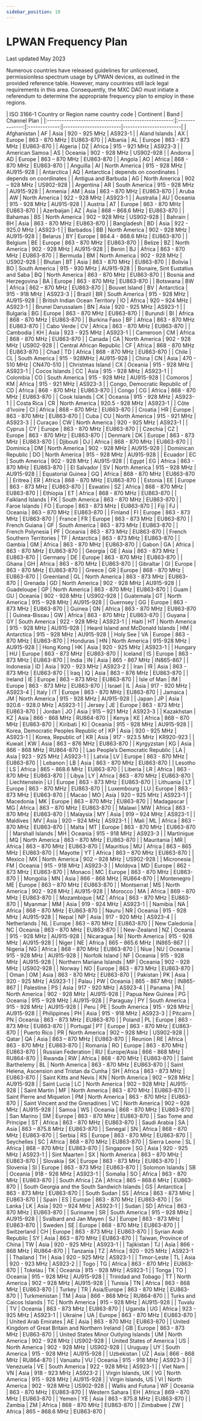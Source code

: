```yaml
---
sidebar_position: 10
---
```


# LPWAN Frequency Plan

Last updated May 2023

Numerous countries have released guidelines for unlicensed, permissionless spectrum usage by LPWAN devices, as outlined in the provided reference table. However, many countries still lack legal requirements in this area. Consequently, the MXC DAO must initiate a referendum to determine the appropriate frequency plan to employ in these regions.


|          ISO 3166-1 Country or Region name             country code  |   Continent   | Band                   | Channel Plan           |
|:----------------------------------------------------:|:--------------:|:-------------:|------------------------|------------------------|
|                     Afghanistan                      |      AF      |     Asia      | 920 - 925 MHz          | AS923-1                |
|                    Aland Islands                     |      AX      |    Europe     | 863 - 870 MHz          | EU863-870              |
|                       Albania                        |      AL      |    Europe     | 863 - 873 MHz          | EU863-870              |
|                       Algeria                        |      DZ      |    Africa     | 915 – 921 MHz          | AS923-3                |
|                    American Samoa                    |      AS      |    Oceania    | 902 - 928 MHz          | US902-928              |
|                       Andorra                        |      AD      |    Europe     | 863 – 870 MHz          | EU863-870              |
|                        Angola                        |      AO      |    Africa     | 868 - 870 MHz          | EU863-870              |
|                       Anguilla                       |      AI      | North America | 915 - 928 MHz          | AU915-928              |
|                      Antarctica                      |      AQ      |  Antarctica   | depends on coordinates | depends on coordinates |
|                 Antigua and Barbuda                  |      AG      | North America | 902 – 928 MHz          | US902-928              |
|                      Argentina                       |      AR      | South America | 915 - 928 MHz          | AU915-928              |
|                       Armenia                        |      AM      |     Asia      | 863 – 870 MHz          | EU863-870              |
|                        Aruba                         |      AW      | North America | 922 - 928 MHz          | AS923-1                |
|                      Australia                       |      AU      |    Oceania    | 915 - 928 MHz          | AU915-928              |
|                       Austria                        |      AT      |    Europe     | 863 - 870 MHz          | EU863-870              |
|                      Azerbaijan                      |      AZ      |     Asia      | 868 – 868.6 MHz        | EU863-870              |
|                       Bahamas                        |      BS      | North America | 902 – 928 MHz          | US902-928              |
|                       Bahrain                        |      BH      |     Asia      | 863 - 870 MHz          | EU863-870              |
|                      Bangladesh                      |      BD      |     Asia      | 922 - 925.0 MHz        | AS923-1                |
|                       Barbados                       |      BB      | North America | 902 - 928 MHz          | AU915-928              |
|                       Belarus                        |      BY      |    Europe     | 864.4 - 868.6 MHz      | EU863-870              |
|                       Belgium                        |      BE      |    Europe     | 863 - 870 MHz          | EU863-870              |
|                        Belize                        |      BZ      | North America | 902 - 928 MHz          | AU915-928              |
|                        Benin                         |      BJ      |    Africa     | 863 - 870 MHz          | EU863-870              |
|                       Bermuda                        |      BM      | North America | 902 - 928 MHz          | US902-928              |
|                        Bhutan                        |      BT      |     Asia      | 863 - 870 MHz          | EU863-870              |
|                       Bolivia                        |      BO      | South America | 915 - 930 MHz          | AU915-928              |
|         Bonaire, Sint Eustatius and    Saba          |      BQ      | North America | 863 - 870 MHz          | EU863-870              |
|                Bosnia and Herzegovina                |      BA      |    Europe     | 863 - 870 MHz          | EU863-870              |
|                       Botswana                       |      BW      |    Africa     | 862 – 870 MHz          | EU863-870              |
|                    Bouvet Island                     |      BV      |  Antarctica   | 915 - 918 MHz          | AS923-3                |
|                        Brazil                        |      BR      | South America | 915 - 928 MHz          | AU915-928              |
|           British Indian  Ocean Territory            |      IO      |    Africa     | 920 – 924 MHz          | AS923-1                |
|                  Brunei Darussalam                   |      BN      |     Asia      | 920 - 925 MHz          | AS923-1                |
|                       Bulgaria                       |      BG      |    Europe     | 863 - 870 MHz          | EU863-870              |
|                       Burundi                        |      BI      |    Africa     | 868 - 870 MHz          | EU863-870              |
|                     Burkina Faso                     |      BF      |    Africa     | 863 - 870 MHz          | EU863-870              |
|                      Cabo Verde                      |      CV      |    Africa     | 863 - 870 MHz          | EU863-870              |
|                       Cambodia                       |      KH      |     Asia      | 923 - 925 MHz          | AS923-1                |
|                       Cameroon                       |      CM      |    Africa     | 868 - 870 MHz          | EU863-870              |
|                        Canada                        |      CA      | North America | 902 - 928 MHz          | US902-928              |
|               Central African Republic               |      CF      |    Africa     | 868 - 870 MHz          | EU863-870              |
|                         Chad                         |      TD      |    Africa     | 868 - 870 MHz          | EU863-870              |
|                        Chile                         |      CL      | South America | 915 - 928MHz           | AU915-928              |
|                        China                         |      CN      |     Asia      | 470 - 510 MHz          | CN470-510              |
|                   Christmas Island                   |      CX      |    Oceania    | 915 - 928 MHz          | AS923-1                |
|                    Cocos Islands                     |      CC      |     Asia      | 915 - 928 MHz          | AS923-1                |
|                       Colombia                       |      CO      | South America | 915 - 928 MHz          | AU915-928              |
|                       Comoros                        |      KM      |    Africa     | 915 - 921 MHz          | AS923-3                |
|            Congo, Democratic Republic of             |      CD      |    Africa     | 868 - 870 MHz          | EU863-870              |
|                        Congo                         |      CG      |    Africa     | 868 - 870 MHz          | EU863-870              |
|                     Cook Islands                     |      CK      |    Oceania    | 915 - 928 MHz          | AS923-1                |
|                      Costa Rica                      |      CR      | North America | 920.5 - 928 MHz        | AS923-1                |
|                    Côte d’Ivoire                     |      CI      |    Africa     | 868 – 870 MHz          | EU863-870              |
|                       Croatia                        |      HR      |    Europe     | 863 - 870 MHz          | EU863-870              |
|                         Cuba                         |      CU      | North America | 915 - 921 MHz          | AS923-3                |
|                       Curaçao                        |      CW      | North America | 920 - 925 MHz          | AS923-1                |
|                        Cyprus                        |      CY      |    Europe     | 863 - 870 MHz          | EU863-870              |
|                       Czechia                        |      CZ      |    Europe     | 863 - 870 MHz          | EU863-870              |
|                       Denmark                        |      DK      |    Europe     | 863 - 873 MHz          | EU863-870              |
|                       Djibouti                       |      DJ      |    Africa     | 868 - 870 MHz          | EU863-870              |
|                       Dominica                       |      DM      | North America | 902 - 928 MHz          | AU915-928              |
|                  Dominican Republic                  |      DO      | North America | 915 - 928 MHz          | AU915-928              |
|                       Ecuador                        |      EC      | South America | 902 - 928 MHz          | AU915-928              |
|                        Egypt                         |      EG      |    Africa     | 863 - 870 MHz          | EU863-870              |
|                     El Salvador                      |      SV      | North America | 915 – 928 MHz          | AU915-928              |
|                  Equatorial Guinea                   |      GQ      |    Africa     | 868 - 870 MHz          | EU863-870              |
|                       Eritrea                        |      ER      |    Africa     | 868 - 870 MHz          | EU863-870              |
|                       Estonia                        |      EE      |    Europe     | 863 - 873 MHz          | EU863-870              |
|                       Eswatini                       |      SZ      |    Africa     | 868 - 870 MHz          | EU863-870              |
|                       Ethiopia                       |      ET      |    Africa     | 868 - 870 MHz          | EU863-870              |
|                   Falkland Islands                   |      FK      | South America | 863 - 870 MHz          | EU863-870              |
|                    Faroe Islands                     |      FO      |    Europe     | 863 - 873 MHz          | EU863-870              |
|                         Fiji                         |      FJ      |    Oceania    | 863 – 870 MHz          | EU863-870              |
|                       Finland                        |      FI      |    Europe     | 863 - 873 MHz          | EU863-870              |
|                        France                        |      FR      |    Europe     | 863 - 873 MHz          | EU863-870              |
|                    French Guiana                     |      GF      | South America | 863 - 873 MHz          | EU863-870              |
|                   French Polynesia                   |      PF      |    Oceania    | 863 - 873 MHz          | EU863-870              |
|             French Southern Territories              |      TF      |  Antarctica   | 863 - 873 MHz          | EU863-870              |
|                        Gambia                        |      GM      |    Africa     | 863 - 870 MHz          | EU863-870              |
|                        Gabon                         |      GA      |    Africa     | 863 - 870 MHz          | EU863-870              |
|                       Georgia                        |      GE      |     Asia      | 863 - 873 MHz          | EU863-870              |
|                       Germany                        |      DE      |    Europe     | 863 - 870 MHz          | EU863-870              |
|                        Ghana                         |      GH      |    Africa     | 863 - 870 MHz          | EU863-870              |
|                      Gibraltar                       |      GI      |    Europe     | 863 - 870 MHz          | EU863-870              |
|                        Greece                        |      GR      |    Europe     | 868 - 870 MHz          | EU863-870              |
|                      Greenland                       |      GL      | North America | 863 - 873 MHz          | EU863-870              |
|                       Grenada                        |      GD      | North America | 902 - 928 MHz          | AU915-928              |
|                      Guadeloupe                      |      GP      | North America | 863 - 870 MHz          | EU863-870              |
|                         Guam                         |      GU      |    Oceania    | 902 - 928 MHz          | US902-928              |
|                      Guatemala                       |      GT      | North America | 915 – 928 MHz          | AU915-928              |
|                       Guernsey                       |      GG      |    Europe     | 863 - 873 MHz          | EU863-870              |
|                        Guinea                        |      GN      |    Africa     | 863 - 870 MHz          | EU863-870              |
|                    Guinea-Bissau                     |      GW      |    Africa     | 863 - 870 MHz          | EU863-870              |
|                        Guyana                        |      GY      | South America | 922 - 928 MHz          | AS923-1                |
|                        Haiti                         |      HT      | North America | 915 - 928 MHz          | AU915-928              |
|          Heard Island and McDonald Islands           |      HM      |  Antarctica   | 915 - 928 MHz          | AU915-928              |
|                       Holy See                       |      VA      |    Europe     | 863 - 870 MHz          | EU863-870              |
|                       Honduras                       |      HN      | North America | 915-928 MHz            | AU915-928              |
|                      Hong Kong                       |      HK      |     Asia      | 920 - 925 MHz          | AS923-1                |
|                       Hungary                        |      HU      |    Europe     | 863 - 873 MHz          | EU863-870              |
|                       Iceland                        |      IS      |    Europe     | 863 - 873 MHz          | EU863-870              |
|                        India                         |      IN      |     Asia      | 865 - 867 MHz          | IN865-867              |
|                      Indonesia                       |      ID      |     Asia      | 920 - 923 MHz          | AS923-2                |
|                         Iran                         |      IR      |     Asia      | 863 - 873 MHz          | EU863-870              |
|                         Iraq                         |      IQ      |     Asia      | 863 – 876 MHz          | EU863-870              |
|                       Ireland                        |      IE      |    Europe     | 863 – 873 MHz          | EU863-870              |
|                     Isle of Man                      |      IM      |    Europe     | 863 - 873 MHz          | EU863-870              |
|                        Israel                        |      IL      |     Asia      | 917 - 920 MHz          | AS923-4                |
|                        Italy                         |      IT      |    Europe     | 863 - 870 MHz          | EU863-870              |
|                       Jamaica                        |      JM      | North America | 915 - 928 MHz          | AU915-928              |
|                        Japan                         |      JP      |     Asia      | 920.6 - 928.0 MHz      | AS923-1                |
|                        Jersey                        |      JE      |    Europe     | 863 - 873 MHz          | EU863-870              |
|                        Jordan                        |      JO      |     Asia      | 915 – 921 MHz          | AS923-3                |
|                      Kazakhstan                      |      KZ      |     Asia      | 866 - 868 MHz          | RU864-870              |
|                        Kenya                         |      KE      |    Africa     | 868 – 870 MHz          | EU863-870              |
|                       Kiribati                       |      KI      |    Oceania    | 915 - 928 MHz          | AU915-928              |
|        Korea, Democratic  Peoples Republic of        |      KP      |     Asia      | 920 - 925 MHz          | AS923-1                |
|                  Korea, Republic of                  |      KR      |     Asia      | 917 - 923.5 MHz        | KR920-923              |
|                        Kuwait                        |      KW      |     Asia      | 863 – 876 MHz          | EU863-870              |
|                      Kyrgyzstan                      |      KG      |     Asia      | 866 - 868 MHz          | RU864-870              |
|          Lao People’s  Democratic Republic           |      LA      |     Asia      | 923 - 925 MHz          | AS923-1                |
|                        Latvia                        |      LV      |    Europe     | 863 - 870 MHz          | EU863-870              |
|                       Lebanon                        |      LB      |     Asia      | 863 - 870 MHz          | EU863-870              |
|                       Lesotho                        |      LS      |    Africa     | 865 – 868.6 MHz        | EU863-870              |
|                       Liberia                        |      LR      |    Africa     | 863 - 870 MHz          | EU863-870              |
|                        Libya                         |      LY      |    Africa     | 863 - 870 MHz          | EU863-870              |
|                    Liechtenstein                     |      LI      |    Europe     | 863 - 873 MHz          | EU863-870              |
|                      Lithuania                       |      LT      |    Europe     | 863 - 870 MHz          | EU863-870              |
|                      Luxembourg                      |      LU      |    Europe     | 863 - 873 MHz          | EU863-870              |
|                        Macao                         |      MO      |     Asia      | 920 – 925 MHz          | AS923-1                |
|                      Macedonia                       |      MK      |    Europe     | 863 – 870 MHz          | EU863-870              |
|                      Madagascar                      |      MG      |    Africa     | 863 – 870 MHz          | EU863-870              |
|                        Malawi                        |      MW      |    Africa     | 863 - 870 MHz          | EU863-870              |
|                       Malaysia                       |      MY      |     Asia      | 919 – 924 MHz          | AS923-1                |
|                       Maldives                       |      MV      |     Asia      | 920 – 924 MHz          | AS923-1                |
|                         Mali                         |      ML      |    Africa     | 863 - 870 MHz          | EU863-870              |
|                        Malta                         |      MT      |    Europe     | 863 - 870 MHz          | EU863-870              |
|                   Marshall Islands                   |      MH      |    Oceania    | 915 - 918 MHz          | AS923-3                |
|                      Martinique                      |      MQ      | North America | 863 – 870 MHz          | EU863-870              |
|                      Mauritania                      |      MR      |    Africa     | 863 – 870 MHz          | EU863-870              |
|                      Mauritius                       |      MU      |    Africa     | 863 – 865 MHz          | EU863-870              |
|                       Mayotte                        |      YT      |    Africa     | 863 – 870 MHz          | EU863-870              |
|                        Mexico                        |      MX      | North America | 902 – 928 MHz          | US902-928              |
|                      Micronesia                      |      FM      |    Oceania    | 915 - 918 MHz          | AS923-3                |
|                       Moldova                        |      MD      |    Europe     | 862 - 873 MHz          | EU863-870              |
|                        Monaco                        |      MC      |    Europe     | 863 - 870 MHz          | EU863-870              |
|                       Mongolia                       |      MN      |     Asia      | 866 - 868 MHz          | RU864-870              |
|                      Montenegro                      |      ME      |    Europe     | 863 – 870 MHz          | EU863-870              |
|                      Montserrat                      |      MS      | North America | 902 - 928 MHz          | AU915-928              |
|                       Morocco                        |      MA      |    Africa     | 869 – 870 MHz          | EU863-870              |
|                      Mozambique                      |      MZ      |    Africa     | 863 - 870 MHz          | EU863-870              |
|                       Myanmar                        |      MM      |     Asia      | 919 - 924 MHz          | AS923-1                |
|                       Namibia                        |      NA      |    Africa     | 868 – 870 MHz          | EU863-870              |
|                        Nauru                         |      NR      |    Oceania    | 915 - 928 MHz          | AU915-928              |
|                        Nepal                         |      NP      |     Asia      | 917 - 920 MHz          | AS923-4                |
|                     Netherlands                      |      NL      |    Europe     | 863 – 870 MHz          | EU863-870              |
|                    New Caledonia                     |      NC      |    Oceania    | 863 – 870 MHz          | EU863-870              |
|                     New-Zealand                      |      NZ      |    Oceania    | 915 - 928 MHz          | AU915-928              |
|                      Nicaragua                       |      NI      | North America | 915 - 928 MHz          | AU915-928                |
|                        Niger                         |      NE      |    Africa     | 865 – 865.6 MHz        | IN865-867              |
|                       Nigeria                        |      NG      |    Africa     | 868 - 870 MHz          | EU863-870              |
|                         Niue                         |      NU      |    Oceania    | 915 - 928 MHz          | AU915-928              |
|                    Norfolk Island                    |      NF      |    Oceania    | 915 - 928 MHz          | AU915-928              |
|               Northern Mariana Islands               |      MP      |    Oceania    | 902 – 928 MHz          | US902-928              |
|                        Norway                        |      NO      |    Europe     | 863 - 873 MHz          | EU863-870              |
|                         Oman                         |      OM      |     Asia      | 863 - 870 MHz          | EU863-870              |
|                       Pakistan                       |      PK      |     Asia      | 920 - 925 MHz          | AS923-1                |
|                        Palau                         |      PW      |    Oceania    | 865 - 867 MHz          | IN865-867              |
|                      Palestine                       |      PS      |     Asia      | 917 - 920 MHz          | AS923-4                |
|                        Panama                        |      PA      | North America | 902 - 928 MHz          | AU915-928              |
|                   Papua New Guinea                   |      PG      |    Oceania    | 915 – 928 MHz          | AU915-928              |
|                       Paraguay                       |      PY      | South America | 915 - 928 MHz          | AU915-928              |
|                         Peru                         |      PE      | South America | 915 - 928 MHz          | AU915-928              |
|                     Philippines                      |      PH      |     Asia      | 915 - 918 MHz          | AS923-3                |
|                       Pitcairn                       |      PN      |    Oceania    | 863 - 873 MHz          | EU863-870              |
|                        Poland                        |      PL      |    Europe     | 863 - 873 MHz          | EU863-870              |
|                       Portugal                       |      PT      |    Europe     | 863 - 870 MHz          | EU863-870              |
|                     Puerto Rico                      |      PR      | North America | 902 – 928 MHz          | US902-928              |
|                        Qatar                         |      QA      |     Asia      | 863 – 870 MHz          | EU863-870              |
|                       Reunion                        |      RE      |    Africa     | 863 - 870 MHz          | EU863-870              |
|                       Romania                        |      RO      |    Europe     | 863 - 870 MHz          | EU863-870              |
|                  Russian Federation                  |      RU      |  Europe/Asia  | 866 - 868 MHz          | RU864-870              |
|                        Rwanda                        |      RW      |    Africa     | 868 - 870 MHz          | EU863-870              |
|                   Saint Barthelemy                   |      BL      | North America | 863 - 870 MHz          | EU863-870              |
|    Saint Helena, Ascension  and Tristan da Cunha     |      SH      |    Africa     | 863 - 873 MHz          | EU863-870              |
|                Saint Kitts and Nevis                 |      KN      | North America | 902 – 928 MHz          | AU915-928              |
|                     Saint Lucia                      |      LC      | North America | 902 – 928 MHz          | AU915-928              |
|                     Saint Martin                     |      MF      | North America | 863 - 870 MHz          | EU863-870              |
|              Saint Pierre and Miquelon               |      PM      | North America | 863 - 870 MHz          | EU863-870              |
|          Saint Vincent and  the Grenadines           |      VC      | North America | 902 – 928 MHz          | AU915-928              |
|                        Samoa                         |      WS      |    Oceania    | 868 - 870 MHz          | EU863-870              |
|                      San Marino                      |      SM      |    Europe     | 863 - 870 MHz          | EU863-870              |
|                Sao Tome and Principe                 |      ST      |    Africa     | 863 - 870 MHz          | EU863-870              |
|                     Saudi Arabia                     |      SA      |     Asia      | 863 – 875.8 MHz        | EU863-870              |
|                       Senegal                        |      SN      |    Africa     | 868 – 870 MHz          | EU863-870              |
|                        Serbia                        |      RS      |    Europe     | 863 - 870 MHz          | EU863-870              |
|                      Seychelles                      |      SC      |    Africa     | 868 – 870 MHz          | EU863-870              |
|                     Sierra Leone                     |      SL      |    Africa     | 868 – 870 MHz          | EU863-870              |
|                      Singapore                       |      SG      |     Asia      | 920 - 925 MHz          | AS923-1                |
|                     Sint Maarten                     |      SX      | North America | 863 – 870 MHz          | EU863-870              |
|                       Slovakia                       |      SK      |    Europe     | 863 - 873 MHz          | EU863-870              |
|                       Slovenia                       |      SI      |    Europe     | 863 - 873 MHz          | EU863-870              |
|                   Solomon Islands                    |      SB      |    Oceania    | 918 - 926 MHz          | AS923-1                |
|                       Somalia                        |      SO      |    Africa     | 863 - 870 MHz          | EU863-870              |
|                     South Africa                     |      ZA      |    Africa     | 865 – 868.6 MHz        | EU863-870              |
|    South Georgia and the  South Sandwich Islands     |      GS      |  Antarctica   | 863 - 873 MHz          | EU863-870              |
|                     South Sudan                      |      SS      |    Africa     | 863 - 873 MHz          | EU863-870              |
|                        Spain                         |      ES      |    Europe     | 863 - 870 MHz          | EU863-870              |
|                      Sri Lanka                       |      LK      |     Asia      | 920 – 924 MHz          | AS923-1                |
|                        Sudan                         |      SD      |    Africa     | 863 - 870 MHz          | EU863-870              |
|                       Suriname                       |      SR      | South America | 915 – 928 MHz          | AU915-928              |
|                Svalbard and Jan Mayen                |      SJ      |    Europe     | 863 - 873 MHz          | EU863-870              |
|                        Sweden                        |      SE      |    Europe     | 868 - 870 MHz          | EU863-870              |
|                     Switzerland                      |      CH      |    Europe     | 863 - 873 MHz          | EU863-870              |
|                 Syrian Arab Republic                 |      SY      |     Asia      | 863 – 870 MHz          | EU863-870              |
|              Taiwan, Province of China               |      TW      |     Asia      | 920 - 925 MHz          | AS923-1                |
|                      Tajikistan                      |      TJ      |     Asia      | 866 - 868 MHz          | RU864-870              |
|                       Tanzania                       |      TZ      |    Africa     | 920 - 925 MHz          | AS923-1                |
|                       Thailand                       |      TH      |     Asia      | 920 – 925 MHz          | AS923-1                |
|                     Timor-Leste                      |      TL      |     Asia      | 920 - 923 MHz          | AS923-2                |
|                         Togo                         |      TG      |    Africa     | 863 - 870 MHz          | EU863-870              |
|                       Tokelau                        |      TK      |    Oceania    | 915 - 928 MHz          | AS923-1                |
|                        Tonga                         |      TO      |    Oceania    | 915 – 928 MHz          | AU915-928              |
|                 Trinidad and Tobago                  |      TT      | North America | 902 – 928 MHz          | AU915-928              |
|                       Tunisia                        |      TN      |    Africa     | 863 - 868 MHz          | EU863-870              |
|                        Turkey                        |      TR      |  Asia/Europe  | 863 - 870 MHz          | EU863-870              |
|                     Turkmenistan                     |      TM      |     Asia      | 866 - 868 MHz          | RU864-870              |
|               Turks and Caicos Islands               |      TC      | North America | 915 – 928 MHz          | AU915-928              |
|                        Tuvalu                        |      TV      |    Oceania    | 863 - 873 MHz          | EU863-870              |
|                        Uganda                        |      UG      |    Africa     | 923 - 925 MHz          | AS923-1                |
|                       Ukraine                        |      UA      |    Europe     | 863 - 870 MHz          | EU863-870              |
|                 United Arab Emirates                 |      AE      |     Asia      | 863 - 870 MHz          | EU863-870              |
| United Kingdom of Great Britain and Northern Ireland |      GB      |   Europe      | 863 - 873 MHz          | EU863-870              |
|        United States Minor  Outlying Islands         |      UM      | North America | 902 - 928 MHz          | US902-928              |
|               United States of America               |      US      | North America | 902 - 928 MHz          | US902-928              |
|                       Uruguay                        |      UY      | South America | 915 - 928 MHz          | AU915-928              |
|                      Uzbekistan                      |      UZ      |     Asia      | 866 - 868 MHz          | RU864-870              |
|                       Vanuatu                        |      VU      |    Oceania    | 915 - 918 MHz          | AS923-3                |
|                      Venezuela                       |      VE      | South America | 922 - 928 MHz          | AS923-1                |
|                       Viet Nam                       |      VN      |     Asia      | 918 - 923 MHz          | AS923-2                |
|                 Virgin Islands, UK                   |      VG      | North America | 915 - 928 MHz          | AU915-928              |
|                  Virgin Islands, US                  |      VI      | North America | 902 - 928 MHz          | US902-928              |
|                  Wallis and Futuna                   |      WF      |    Oceania    | 863 - 870 MHz          | EU863-870              |
|                    Western Sahara                    |      EH      |    Africa     | 869 – 870 MHz          | EU863-870              |
|                        Yemen                         |      YE      |     Asia      | 863 – 875.8 MHz        | EU863-870              |
|                        Zambia                        |      ZM      |    Africa     | 868 - 870 MHz          | EU863-870              |
|                       Zimbabwe                       |      ZW      |    Africa     | 865 – 868.6 MHz        | EU863-870              |

